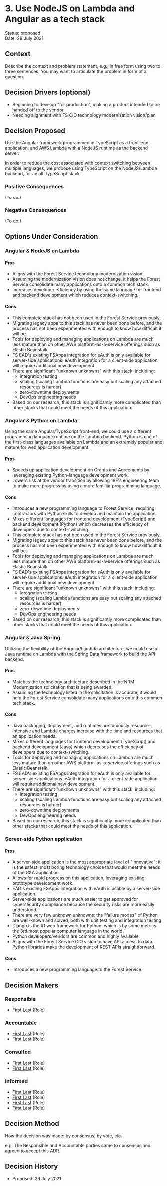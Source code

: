 # 3. Use NodeJS on Lambda and Angular as a tech stack

Status: proposed   \
Date: 29 July 2021


## Context

Describe the context and problem statement, e.g., in free form using two to
three sentences. You may want to articulate the problem in form of a question.


## Decision Drivers (optional)

- Beginning to develop "for production", making a product intended to be
  handed off to the vendor
- Needing alignment with FS CIO technology modernization vision/plan


## Decision Proposed

Use the Angular framework programmed in TypeScript as a front-end application,
and AWS Lambda with a NodeJS runtime as the backend server. 

In order to reduce the cost associated with context switching between multiple
languages, we propose using TypeScript on the NodeJS/Lambda backend, for an
all-TypeScript stack.

### Positive Consequences

(To do.)

### Negative Consequences

(To do.)


## Options Under Consideration

### Angular & NodeJS on Lambda

#### Pros
- Aligns with the Forest Service technology modernization vision.
- Assuming the modernization vision does not change, it helps the Forest
  Service consolidate many applications onto a common tech stack.
- Increases developer efficiency by using the same language for frontend and
  backend development which reduces context-switching.

#### Cons
- This complete stack has not been used in the Forest Service previously.
- Migrating legacy apps to this stack has never been done before, and the
  process has not been experimented with enough to know how difficult it will
  be.
- Tools for deploying and managing applications on Lambda are much less mature
  than on other AWS platform-as-a-service offerings such as Elastic Beanstalk.
- FS EAD's existing FSApps integration for eAuth is only available for
  server-side applications. eAuth integration for a client-side application
  will require additional new development.
- There are significant "unknown unknowns" with this stack, including:
  - integration testing
  - scaling (scaling Lambda functions are easy but scaling any attached
    resources is harder)
  - zero-downtime deployments
  - DevOps engineering needs
- Based on our research, this stack is significantly more complicated than
  other stacks that could meet the needs of this application.


### Angular & Python on Lambda

Using the same Angular/TypeScript front-end, we could use a different
programming language runtime on the Lambda backend. Python is one of the
first-class languages available on Lambda and an extremely popular and mature
for web application development.

#### Pros
- Speeds up application development on Grants and Agreements by leveraging
  existing Python-language development work.
- Lowers risk at the vendor transition by allowing 18F's engineering team to
  make more progress by using a more familiar programming language.

#### Cons
- Introduces a new programming language to Forest Service, requiring
  contractors with Python skills to develop and maintain the application.
- Mixes different languages for frontend development (TypeScript) and backend
  development (Python) which decreases the efficiency of developers due to
  context-switching.
- This complete stack has not been used in the Forest Service previously.
- Migrating legacy apps to this stack has never been done before, and the
  process has not been experimented with enough to know how difficult it will
  be.
- Tools for deploying and managing applications on Lambda are much less mature
  than on other AWS platform-as-a-service offerings such as Elastic Beanstalk.
- FS EAD's existing FSApps integration for eAuth is only available for
  server-side applications. eAuth integration for a client-side application
  will require additional new development.
- There are significant "unknown unknowns" with this stack, including:
  - integration testing
  - scaling (scaling Lambda functions are easy but scaling any attached
    resources is harder)
  - zero-downtime deployments
  - DevOps engineering needs
- Based on our research, this stack is significantly more complicated than
  other stacks that could meet the needs of this application.


### Angular & Java Spring

Utilizing the flexibility of the Angular/Lambda architecture, we could use a
Java runtime on Lambda with the Spring Data framework to build the API
backend.

#### Pros
- Matches the technology architecture described in the NRM Modernization
  solicitation that is being awarded.
- Assuming the technology listed in the solicitation is accurate, it would
  help the Forest Service consolidate many applications onto this common tech
  stack.

#### Cons
- Java packaging, deployment, and runtimes are famously resource-intensive and
  Lambda charges increase with the time and resources that an application
  needs.
- Mixes different languages for frontend development (TypeScript) and backend
  development (Java) which decreases the efficiency of developers due to
  context-switching.
- Tools for deploying and managing applications on Lambda are much less mature
  than on other AWS platform-as-a-service offerings such as Elastic Beanstalk.
- FS EAD's existing FSApps integration for eAuth is only available for
  server-side applications. eAuth integration for a client-side application
  will require additional new development.
- There are significant "unknown unknowns" with this stack, including:
  - integration testing
  - scaling (scaling Lambda functions are easy but scaling any attached
    resources is harder)
  - zero-downtime deployments
  - DevOps engineering needs
- Based on our research, this stack is significantly more complicated than
  other stacks that could meet the needs of this application.


### Server-side Python application

#### Pros

- A server-side application is the most appropriate level of "innovative": it
  is the safest, most boring technology choice that would meet the needs of
  the G&A application.
- Allows for rapid progress on this application, leveraging existing prototype
  development work.
- EAD's existing FSApps integration with eAuth is usable by a server-side
  application.
- Server-side applications are much easier to get approved for cybersecurity
  compliance because the security risks are more easily understood.
- There are very few unknown unknowns: the "failure modes" of Python are
  well-known and solved, both with unit testing and integration testing
- Django is the #1 web framework for Python, which is by some metrics the 3rd
  most popular computer language in the world.
- Python developers/vendors are common and highly available.
- Aligns with the Forest Service CIO vision to have API access to data. Python
  libraries make the development of REST APIs straightforward.

#### Cons
- Introduces a new programming language to the Forest Service.


## Decision Makers

### Responsible
- [First Last](mailto:first.last@usda.gov) (Role)

### Accountable
- [First Last](mailto:first.last@usda.gov) (Role)
- [First Last](mailto:first.last@usda.gov) (Role)

### Consulted
- [First Last](mailto:first.last@usda.gov) (Role)
- [First Last](mailto:first.last@usda.gov) (Role)

### Informed
- [First Last](mailto:first.last@usda.gov) (Role)
- [First Last](mailto:first.last@usda.gov) (Role)
- [First Last](mailto:first.last@usda.gov) (Role)
- [First Last](mailto:first.last@usda.gov) (Role)


## Decision Method

How the decision was made: by consensus, by vote, etc.

e.g. The Responsible and Accountable parties came to consensus and agreed to accept this ADR.


## Decision History

- Proposed:   29 July 2021
